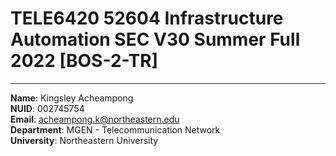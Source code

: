 # TELE6420 52604 Infrastructure Automation SEC V30 Summer Full 2022 [BOS-2-TR]
---
**Name**: Kingsley Acheampong  
**NUID**: 002745754  
**Email**: acheampong.k@northeastern.edu  
**Department**: MGEN - Telecommunication Network  
**University**: Northeastern University

